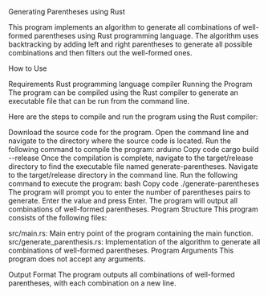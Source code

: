 Generating Parentheses using Rust

This program implements an algorithm to generate all combinations of well-formed parentheses using Rust programming language. The algorithm uses backtracking by adding left and right parentheses to generate all possible combinations and then filters out the well-formed ones.

How to Use

Requirements
Rust programming language compiler
Running the Program
The program can be compiled using the Rust compiler to generate an executable file that can be run from the command line.

Here are the steps to compile and run the program using the Rust compiler:

Download the source code for the program.
Open the command line and navigate to the directory where the source code is located.
Run the following command to compile the program:
arduino
Copy code
cargo build --release
Once the compilation is complete, navigate to the target/release directory to find the executable file named generate-parentheses.
Navigate to the target/release directory in the command line.
Run the following command to execute the program:
bash
Copy code
./generate-parentheses
The program will prompt you to enter the number of parentheses pairs to generate. Enter the value and press Enter. The program will output all combinations of well-formed parentheses.
Program Structure
This program consists of the following files:

src/main.rs: Main entry point of the program containing the main function.
src/generate_parenthesis.rs: Implementation of the algorithm to generate all combinations of well-formed parentheses.
Program Arguments
This program does not accept any arguments.

Output Format
The program outputs all combinations of well-formed parentheses, with each combination on a new line.